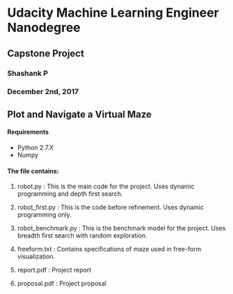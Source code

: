 # Udacity Machine Learning Engineer Nanodegree

## Capstone Project

### Shashank P
### December 2nd, 2017

## Plot and Navigate a Virtual Maze

#### Requirements

- Python 2.7.X
- Numpy

#### The file contains:

1) robot.py : This is the main code for the project. Uses dynamic programming and depth first search.

2) robot_first.py : This is the code before refinement. Uses dynamic programming only.

3) robot_benchmark.py : This is the benchmark model for the project. Uses breadth first search with random exploration.

4) freeform.txt : Contains specifications of maze used in free-form visualization.

5) report.pdf : Project report

6) proposal.pdf : Project proposal
